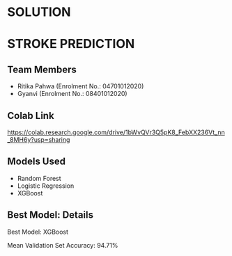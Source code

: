 # SOLUTION


# **STROKE PREDICTION**
## Team Members
- Ritika Pahwa (Enrolment No.: 04701012020)
- Gyanvi (Enrolment No.: 08401012020)

## Colab Link
https://colab.research.google.com/drive/1bWvQVr3Q5pK8_FebXX236Vt_nn_8MH6y?usp=sharing

## Models Used
- Random Forest
- Logistic Regression
- XGBoost

## Best Model: Details
Best Model: XGBoost

Mean Validation Set Accuracy: 94.71%
